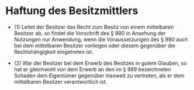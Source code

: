 # Haftung des Besitzmittlers

- (1) Leitet der Besitzer das Recht zum Besitz von einem mittelbaren Besitzer ab, so findet die Vorschrift des § 990 in Ansehung der Nutzungen nur Anwendung, wenn die Voraussetzungen des § 990 auch bei dem mittelbaren Besitzer vorliegen oder diesem gegenüber die Rechtshängigkeit eingetreten ist.

- (2) War der Besitzer bei dem Erwerb des Besitzes in gutem Glauben, so hat er gleichwohl von dem Erwerb an den im § 989 bezeichneten Schaden dem Eigentümer gegenüber insoweit zu vertreten, als er dem mittelbaren Besitzer verantwortlich ist.

